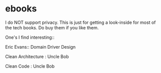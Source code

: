 # ebooks

I do NOT support privacy. This is just for getting a look-inside for most of the tech books. Do buy them if you like them.

One's I find interesting::

Eric Evans:: Domain Driver Design


Clean Architecture : Uncle Bob


Clean Code : Uncle Bob
